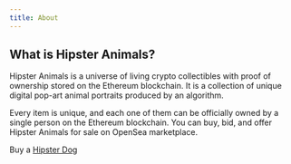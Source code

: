 ```yaml
---
title: About
---
```


## What is Hipster Animals?

Hipster Animals is a universe of living crypto collectibles with proof of
ownership stored on the Ethereum blockchain. It is a collection of unique digital
pop-art animal portraits produced by an algorithm.

Every item is unique, and each one of them can be officially owned by a single
person on the Ethereum blockchain. You can buy, bid, and offer Hipster Animals
for sale on OpenSea marketplace.

Buy a [Hipster Dog][]

[Hipster Dog]: https://opensea.io/collection/hipsterdogs
